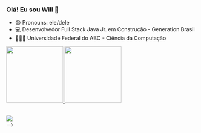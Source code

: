 ### Olá! Eu sou Will 👋


- 😄 Pronouns: ele/dele
- 💻 Desenvolvedor Full Stack Java Jr. em Construção - Generation Brasil
- 👨🏻‍💻 Universidade Federal do ABC - Ciência da Computação 
 
 <div>
  <a href="https://github.com/willjpg">
  <img height="150em" src="https://github-readme-stats.vercel.app/api?username=WillJpg&show_icons=true&theme=dark&include_all_commits=true&count_private=true"/>
  <img height="150em" src="https://github-readme-stats.vercel.app/api/top-langs/?username=WillJpg&layout=compact&langs_count=7&theme=dark"/>
</div>
  
  ##
  
 <div> 
  <a href="https://www.linkedin.com/in/willfdasilva/" target="_blank"><img src="https://img.shields.io/badge/-LinkedIn-%230077B5?style=for-the-badge&logo=linkedin&logoColor=white" target="_blank"></a> 
  
</div>
-->
